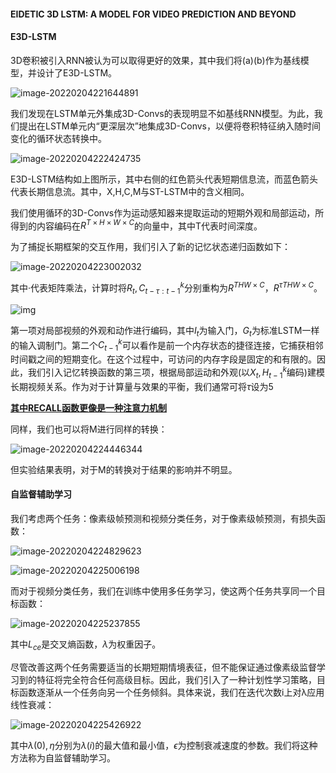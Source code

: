 #### EIDETIC 3D LSTM: A MODEL FOR VIDEO PREDICTION AND BEYOND

#### E3D-LSTM

3D卷积被引入RNN被认为可以取得更好的效果，其中我们将(a)(b)作为基线模型，并设计了E3D-LSTM。

![image-20220204221644891](C:\Users\dyh20200207\AppData\Roaming\Typora\typora-user-images\image-20220204221644891.png)

我们发现在LSTM单元外集成3D-Convs的表现明显不如基线RNN模型。为此，我们提出在LSTM单元内“更深层次”地集成3D-Convs，以便将卷积特征纳入随时间变化的循环状态转换中。

![image-20220204222424735](C:\Users\dyh20200207\AppData\Roaming\Typora\typora-user-images\image-20220204222424735.png)

E3D-LSTM结构如上图所示，其中右侧的红色箭头代表短期信息流，而蓝色箭头代表长期信息流。其中，X,H,C,M与ST-LSTM中的含义相同。

我们使用循环的3D-Convs作为运动感知器来提取运动的短期外观和局部运动，所得到的内容编码在$R^{T\times H\times W\times C}$的向量中，其中T代表时间深度。

为了捕捉长期框架的交互作用，我们引入了新的记忆状态递归函数如下：

![image-20220204223002032](C:\Users\dyh20200207\AppData\Roaming\Typora\typora-user-images\image-20220204223002032.png)

其中·代表矩阵乘法，计算时将$R_t,C^k_{t-\tau:t-1}$分别重构为$R^{THW\times C}，R^{\tau THW\times C}$。

![img](http://inews.gtimg.com/newsapp_match/0/10038743572/0)

第一项对局部视频的外观和动作进行编码，其中$I_t$为输入门，$G_t$为标准LSTM一样的输入调制门。第二个$C^k_{t−1}$可以看作是前一个内存状态的捷径连接，它捕获相邻时间戳之间的短期变化。在这个过程中，可访问的内存字段是固定的和有限的。因此，我们引入记忆转换函数的第三项，根据局部运动和外观(以$X_t,H^k_{t−1}$编码)建模长期视频关系。作为对于计算量与效果的平衡，我们通常可将$\tau$设为5

**<u>其中RECALL函数更像是一种注意力机制</u>**

同样，我们也可以将M进行同样的转换：

![image-20220204224446344](C:\Users\dyh20200207\AppData\Roaming\Typora\typora-user-images\image-20220204224446344.png)

但实验结果表明，对于M的转换对于结果的影响并不明显。

#### 自监督辅助学习

我们考虑两个任务：像素级帧预测和视频分类任务，对于像素级帧预测，有损失函数：

![image-20220204224829623](C:\Users\dyh20200207\AppData\Roaming\Typora\typora-user-images\image-20220204224829623.png)

![image-20220204225006198](C:\Users\dyh20200207\AppData\Roaming\Typora\typora-user-images\image-20220204225006198.png)

而对于视频分类任务，我们在训练中使用多任务学习，使这两个任务共享同一个目标函数：

![image-20220204225237855](C:\Users\dyh20200207\AppData\Roaming\Typora\typora-user-images\image-20220204225237855.png)

其中$L_{ce}$是交叉熵函数，$\lambda$为权重因子。

尽管改善这两个任务需要适当的长期短期情境表征，但不能保证通过像素级监督学习到的特征将完全符合任何高级目标。因此，我们引入了一种计划性学习策略，目标函数逐渐从一个任务向另一个任务倾斜。具体来说，我们在迭代次数i上对λ应用线性衰减：

![image-20220204225426922](C:\Users\dyh20200207\AppData\Roaming\Typora\typora-user-images\image-20220204225426922.png)

其中$\lambda(0),\eta$分别为$\lambda(i)$的最大值和最小值，$\epsilon$为控制衰减速度的参数。我们将这种方法称为自监督辅助学习。